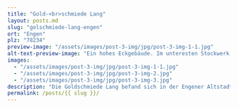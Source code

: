 ```yaml
---
title: "Gold-<br>schmiede Lang"
layout: posts.md
slug: "golschmiede-lang-engen"
ort: "Engen"
plz: "78234"
preview-image: "/assets/images/post-3-img/jpg/post-3-img-1-1.jpg"
alt-text-preview-image: "Ein hohes Eckgebäude. Im unteresten Stockwerk befindet sich ein Laden. Die Ecke ist wie abgeschnitten und dort befindet sihc der Eingang mit Stufen zum leerstehenden Geschäft."
images: 
  - "/assets/images/post-3-img/jpg/post-3-img-1-1.jpg"
  - "/assets/images/post-3-img/jpg/post-3-img-2.jpg"
  - "/assets/images/post-3-img/jpg/post-3-img-3.jpg"
description: "Die Goldschmiede Lang befand sich in der Engener Altstadt. Ende 2024 wurde das Geschäft geschlossen, da der Besitzer, Herr Lang, in Rente gegangen ist. Es ist noch unklar, was damit passieren wird. Der Laden hat zwei Eingänge und ist ein Eckgeschäft."
permalink: /posts/{{ slug }}/
---
```

